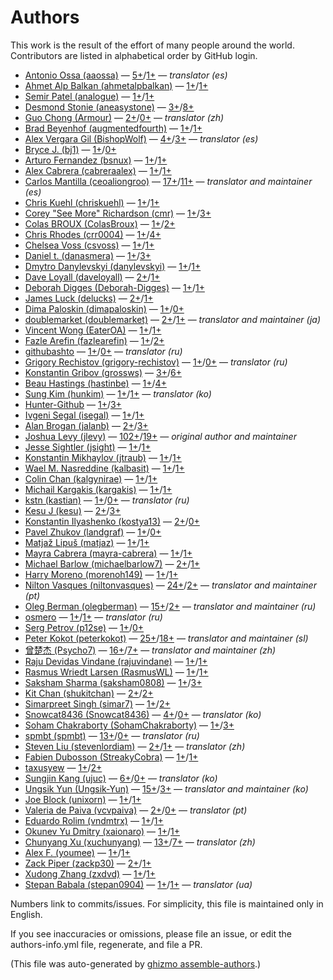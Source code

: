 # Authors

This work is the result of the effort of many people around the world.
Contributors are listed in alphabetical order by GitHub login.


* [Antonio Ossa (aaossa)](https://github.com/aaossa) — [5+](https://github.com/jlevy/the-art-of-command-line/commits?author=aaossa)/[1+](https://github.com/jlevy/the-art-of-command-line/issues?q=author%3Aaaossa) — _translator (es)_
* [Ahmet Alp Balkan (ahmetalpbalkan)](https://github.com/ahmetalpbalkan) — [1+](https://github.com/jlevy/the-art-of-command-line/commits?author=ahmetalpbalkan)/[1+](https://github.com/jlevy/the-art-of-command-line/issues?q=author%3Aahmetalpbalkan)
* [Semir Patel (analogue)](https://github.com/analogue) — [1+](https://github.com/jlevy/the-art-of-command-line/commits?author=analogue)/[1+](https://github.com/jlevy/the-art-of-command-line/issues?q=author%3Aanalogue)
* [Desmond Stonie (aneasystone)](https://github.com/aneasystone) — [3+](https://github.com/jlevy/the-art-of-command-line/commits?author=aneasystone)/[8+](https://github.com/jlevy/the-art-of-command-line/issues?q=author%3Aaneasystone)
* [Guo Chong (Armour)](https://github.com/Armour) — [2+](https://github.com/jlevy/the-art-of-command-line/commits?author=Armour)/[0+](https://github.com/jlevy/the-art-of-command-line/issues?q=author%3AArmour) — _translator (zh)_
* [Brad Beyenhof (augmentedfourth)](https://github.com/augmentedfourth) — [1+](https://github.com/jlevy/the-art-of-command-line/commits?author=augmentedfourth)/[1+](https://github.com/jlevy/the-art-of-command-line/issues?q=author%3Aaugmentedfourth)
* [Alex Vergara Gil (BishopWolf)](https://github.com/BishopWolf) — [4+](https://github.com/jlevy/the-art-of-command-line/commits?author=BishopWolf)/[3+](https://github.com/jlevy/the-art-of-command-line/issues?q=author%3ABishopWolf) — _translator (es)_
* [Bryce J. (bj1)](https://github.com/bj1) — [1+](https://github.com/jlevy/the-art-of-command-line/commits?author=bj1)/[0+](https://github.com/jlevy/the-art-of-command-line/issues?q=author%3Abj1)
* [Arturo Fernandez (bsnux)](https://github.com/bsnux) — [1+](https://github.com/jlevy/the-art-of-command-line/commits?author=bsnux)/[1+](https://github.com/jlevy/the-art-of-command-line/issues?q=author%3Absnux)
* [Alex Cabrera (cabreraalex)](https://github.com/cabreraalex) — [1+](https://github.com/jlevy/the-art-of-command-line/commits?author=cabreraalex)/[1+](https://github.com/jlevy/the-art-of-command-line/issues?q=author%3Acabreraalex)
* [Carlos Mantilla (ceoaliongroo)](https://github.com/ceoaliongroo) — [17+](https://github.com/jlevy/the-art-of-command-line/commits?author=ceoaliongroo)/[11+](https://github.com/jlevy/the-art-of-command-line/issues?q=author%3Aceoaliongroo) — _translator and maintainer (es)_
* [Chris Kuehl (chriskuehl)](https://github.com/chriskuehl) — [1+](https://github.com/jlevy/the-art-of-command-line/commits?author=chriskuehl)/[1+](https://github.com/jlevy/the-art-of-command-line/issues?q=author%3Achriskuehl)
* [Corey "See More" Richardson (cmr)](https://github.com/cmr) — [1+](https://github.com/jlevy/the-art-of-command-line/commits?author=cmr)/[3+](https://github.com/jlevy/the-art-of-command-line/issues?q=author%3Acmr)
* [Colas BROUX (ColasBroux)](https://github.com/ColasBroux) — [1+](https://github.com/jlevy/the-art-of-command-line/commits?author=ColasBroux)/[2+](https://github.com/jlevy/the-art-of-command-line/issues?q=author%3AColasBroux)
* [Chris Rhodes (crr0004)](https://github.com/crr0004) — [1+](https://github.com/jlevy/the-art-of-command-line/commits?author=crr0004)/[4+](https://github.com/jlevy/the-art-of-command-line/issues?q=author%3Acrr0004)
* [Chelsea Voss (csvoss)](https://github.com/csvoss) — [1+](https://github.com/jlevy/the-art-of-command-line/commits?author=csvoss)/[1+](https://github.com/jlevy/the-art-of-command-line/issues?q=author%3Acsvoss)
* [Daniel t. (danasmera)](https://github.com/danasmera) — [1+](https://github.com/jlevy/the-art-of-command-line/commits?author=danasmera)/[3+](https://github.com/jlevy/the-art-of-command-line/issues?q=author%3Adanasmera)
* [Dmytro Danylevskyi (danylevskyi)](https://github.com/danylevskyi) — [1+](https://github.com/jlevy/the-art-of-command-line/commits?author=danylevskyi)/[1+](https://github.com/jlevy/the-art-of-command-line/issues?q=author%3Adanylevskyi)
* [Dave Loyall (daveloyall)](https://github.com/daveloyall) — [2+](https://github.com/jlevy/the-art-of-command-line/commits?author=daveloyall)/[1+](https://github.com/jlevy/the-art-of-command-line/issues?q=author%3Adaveloyall)
* [Deborah Digges (Deborah-Digges)](https://github.com/Deborah-Digges) — [1+](https://github.com/jlevy/the-art-of-command-line/commits?author=Deborah-Digges)/[1+](https://github.com/jlevy/the-art-of-command-line/issues?q=author%3ADeborah-Digges)
* [James Luck (delucks)](https://github.com/delucks) — [2+](https://github.com/jlevy/the-art-of-command-line/commits?author=delucks)/[1+](https://github.com/jlevy/the-art-of-command-line/issues?q=author%3Adelucks)
* [Dima Paloskin (dimapaloskin)](https://github.com/dimapaloskin) — [1+](https://github.com/jlevy/the-art-of-command-line/commits?author=dimapaloskin)/[0+](https://github.com/jlevy/the-art-of-command-line/issues?q=author%3Adimapaloskin)
* [doublemarket (doublemarket)](https://github.com/doublemarket) — [2+](https://github.com/jlevy/the-art-of-command-line/commits?author=doublemarket)/[1+](https://github.com/jlevy/the-art-of-command-line/issues?q=author%3Adoublemarket) — _translator and maintainer (ja)_
* [Vincent Wong (EaterOA)](https://github.com/EaterOA) — [1+](https://github.com/jlevy/the-art-of-command-line/commits?author=EaterOA)/[1+](https://github.com/jlevy/the-art-of-command-line/issues?q=author%3AEaterOA)
* [Fazle Arefin (fazlearefin)](https://github.com/fazlearefin) — [1+](https://github.com/jlevy/the-art-of-command-line/commits?author=fazlearefin)/[2+](https://github.com/jlevy/the-art-of-command-line/issues?q=author%3Afazlearefin)
* [githubashto](https://github.com/githubashto) — [1+](https://github.com/jlevy/the-art-of-command-line/commits?author=githubashto)/[0+](https://github.com/jlevy/the-art-of-command-line/issues?q=author%3Agithubashto) — _translator (ru)_
* [Grigory Rechistov (grigory-rechistov)](https://github.com/grigory-rechistov) — [1+](https://github.com/jlevy/the-art-of-command-line/commits?author=grigory-rechistov)/[0+](https://github.com/jlevy/the-art-of-command-line/issues?q=author%3Agrigory-rechistov) — _translator (ru)_
* [Konstantin Gribov (grossws)](https://github.com/grossws) — [3+](https://github.com/jlevy/the-art-of-command-line/commits?author=grossws)/[6+](https://github.com/jlevy/the-art-of-command-line/issues?q=author%3Agrossws)
* [Beau Hastings (hastinbe)](https://github.com/hastinbe) — [1+](https://github.com/jlevy/the-art-of-command-line/commits?author=hastinbe)/[4+](https://github.com/jlevy/the-art-of-command-line/issues?q=author%3Ahastinbe)
* [Sung Kim (hunkim)](https://github.com/hunkim) — [1+](https://github.com/jlevy/the-art-of-command-line/commits?author=hunkim)/[1+](https://github.com/jlevy/the-art-of-command-line/issues?q=author%3Ahunkim) — _translator (ko)_
* [Hunter-Github](https://github.com/Hunter-Github) — [1+](https://github.com/jlevy/the-art-of-command-line/commits?author=Hunter-Github)/[3+](https://github.com/jlevy/the-art-of-command-line/issues?q=author%3AHunter-Github)
* [Ivgeni Segal (isegal)](https://github.com/isegal) — [1+](https://github.com/jlevy/the-art-of-command-line/commits?author=isegal)/[1+](https://github.com/jlevy/the-art-of-command-line/issues?q=author%3Aisegal)
* [Alan Brogan (jalanb)](https://github.com/jalanb) — [2+](https://github.com/jlevy/the-art-of-command-line/commits?author=jalanb)/[3+](https://github.com/jlevy/the-art-of-command-line/issues?q=author%3Ajalanb)
* [Joshua Levy (jlevy)](https://github.com/jlevy) — [102+](https://github.com/jlevy/the-art-of-command-line/commits?author=jlevy)/[19+](https://github.com/jlevy/the-art-of-command-line/issues?q=author%3Ajlevy) — _original author and maintainer_
* [Jesse Sightler (jsight)](https://github.com/jsight) — [1+](https://github.com/jlevy/the-art-of-command-line/commits?author=jsight)/[1+](https://github.com/jlevy/the-art-of-command-line/issues?q=author%3Ajsight)
* [Konstantin Mikhaylov (jtraub)](https://github.com/jtraub) — [1+](https://github.com/jlevy/the-art-of-command-line/commits?author=jtraub)/[1+](https://github.com/jlevy/the-art-of-command-line/issues?q=author%3Ajtraub)
* [Wael M. Nasreddine (kalbasit)](https://github.com/kalbasit) — [1+](https://github.com/jlevy/the-art-of-command-line/commits?author=kalbasit)/[1+](https://github.com/jlevy/the-art-of-command-line/issues?q=author%3Akalbasit)
* [Colin Chan (kalgynirae)](https://github.com/kalgynirae) — [1+](https://github.com/jlevy/the-art-of-command-line/commits?author=kalgynirae)/[1+](https://github.com/jlevy/the-art-of-command-line/issues?q=author%3Akalgynirae)
* [Michail Kargakis (kargakis)](https://github.com/kargakis) — [1+](https://github.com/jlevy/the-art-of-command-line/commits?author=kargakis)/[1+](https://github.com/jlevy/the-art-of-command-line/issues?q=author%3Akargakis)
* [kstn (kastian)](https://github.com/kastian) — [1+](https://github.com/jlevy/the-art-of-command-line/commits?author=kastian)/[0+](https://github.com/jlevy/the-art-of-command-line/issues?q=author%3Akastian) — _translator (ru)_
* [Kesu J (kesu)](https://github.com/kesu) — [2+](https://github.com/jlevy/the-art-of-command-line/commits?author=kesu)/[3+](https://github.com/jlevy/the-art-of-command-line/issues?q=author%3Akesu)
* [Konstantin Ilyashenko (kostya13)](https://github.com/kostya13) — [2+](https://github.com/jlevy/the-art-of-command-line/commits?author=kostya13)/[0+](https://github.com/jlevy/the-art-of-command-line/issues?q=author%3Akostya13)
* [Pavel Zhukov (landgraf)](https://github.com/landgraf) — [1+](https://github.com/jlevy/the-art-of-command-line/commits?author=landgraf)/[0+](https://github.com/jlevy/the-art-of-command-line/issues?q=author%3Alandgraf)
* [Matjaž Lipuš (matjaz)](https://github.com/matjaz) — [1+](https://github.com/jlevy/the-art-of-command-line/commits?author=matjaz)/[1+](https://github.com/jlevy/the-art-of-command-line/issues?q=author%3Amatjaz)
* [Mayra Cabrera (mayra-cabrera)](https://github.com/mayra-cabrera) — [1+](https://github.com/jlevy/the-art-of-command-line/commits?author=mayra-cabrera)/[1+](https://github.com/jlevy/the-art-of-command-line/issues?q=author%3Amayra-cabrera)
* [Michael Barlow (michaelbarlow7)](https://github.com/michaelbarlow7) — [2+](https://github.com/jlevy/the-art-of-command-line/commits?author=michaelbarlow7)/[1+](https://github.com/jlevy/the-art-of-command-line/issues?q=author%3Amichaelbarlow7)
* [Harry Moreno (morenoh149)](https://github.com/morenoh149) — [1+](https://github.com/jlevy/the-art-of-command-line/commits?author=morenoh149)/[1+](https://github.com/jlevy/the-art-of-command-line/issues?q=author%3Amorenoh149)
* [Nilton Vasques (niltonvasques)](https://github.com/niltonvasques) — [24+](https://github.com/jlevy/the-art-of-command-line/commits?author=niltonvasques)/[2+](https://github.com/jlevy/the-art-of-command-line/issues?q=author%3Aniltonvasques) — _translator and maintainer (pt)_
* [Oleg Berman (olegberman)](https://github.com/olegberman) — [15+](https://github.com/jlevy/the-art-of-command-line/commits?author=olegberman)/[2+](https://github.com/jlevy/the-art-of-command-line/issues?q=author%3Aolegberman) — _translator and maintainer (ru)_
* [osmero](https://github.com/osmero) — [1+](https://github.com/jlevy/the-art-of-command-line/commits?author=osmero)/[1+](https://github.com/jlevy/the-art-of-command-line/issues?q=author%3Aosmero) — _translator (ru)_
* [Serg Petrov (p12se)](https://github.com/p12se) — [1+](https://github.com/jlevy/the-art-of-command-line/commits?author=p12se)/[0+](https://github.com/jlevy/the-art-of-command-line/issues?q=author%3Ap12se)
* [Peter Kokot (peterkokot)](https://github.com/peterkokot) — [25+](https://github.com/jlevy/the-art-of-command-line/commits?author=peterkokot)/[18+](https://github.com/jlevy/the-art-of-command-line/issues?q=author%3Apeterkokot) — _translator and maintainer (sl)_
* [曾楚杰 (Psycho7)](https://github.com/Psycho7) — [16+](https://github.com/jlevy/the-art-of-command-line/commits?author=Psycho7)/[7+](https://github.com/jlevy/the-art-of-command-line/issues?q=author%3APsycho7) — _translator and maintainer (zh)_
* [Raju Devidas Vindane (rajuvindane)](https://github.com/rajuvindane) — [1+](https://github.com/jlevy/the-art-of-command-line/commits?author=rajuvindane)/[1+](https://github.com/jlevy/the-art-of-command-line/issues?q=author%3Arajuvindane)
* [Rasmus Wriedt Larsen (RasmusWL)](https://github.com/RasmusWL) — [1+](https://github.com/jlevy/the-art-of-command-line/commits?author=RasmusWL)/[1+](https://github.com/jlevy/the-art-of-command-line/issues?q=author%3ARasmusWL)
* [Saksham Sharma (saksham0808)](https://github.com/saksham0808) — [1+](https://github.com/jlevy/the-art-of-command-line/commits?author=saksham0808)/[3+](https://github.com/jlevy/the-art-of-command-line/issues?q=author%3Asaksham0808)
* [Kit Chan (shukitchan)](https://github.com/shukitchan) — [2+](https://github.com/jlevy/the-art-of-command-line/commits?author=shukitchan)/[2+](https://github.com/jlevy/the-art-of-command-line/issues?q=author%3Ashukitchan)
* [Simarpreet Singh (simar7)](https://github.com/simar7) — [1+](https://github.com/jlevy/the-art-of-command-line/commits?author=simar7)/[2+](https://github.com/jlevy/the-art-of-command-line/issues?q=author%3Asimar7)
* [Snowcat8436 (Snowcat8436)](https://github.com/Snowcat8436) — [4+](https://github.com/jlevy/the-art-of-command-line/commits?author=Snowcat8436)/[0+](https://github.com/jlevy/the-art-of-command-line/issues?q=author%3ASnowcat8436) — _translator (ko)_
* [Soham Chakraborty (SohamChakraborty)](https://github.com/SohamChakraborty) — [1+](https://github.com/jlevy/the-art-of-command-line/commits?author=SohamChakraborty)/[3+](https://github.com/jlevy/the-art-of-command-line/issues?q=author%3ASohamChakraborty)
* [spmbt (spmbt)](https://github.com/spmbt) — [13+](https://github.com/jlevy/the-art-of-command-line/commits?author=spmbt)/[0+](https://github.com/jlevy/the-art-of-command-line/issues?q=author%3Aspmbt) — _translator (ru)_
* [Steven Liu (stevenlordiam)](https://github.com/stevenlordiam) — [2+](https://github.com/jlevy/the-art-of-command-line/commits?author=stevenlordiam)/[1+](https://github.com/jlevy/the-art-of-command-line/issues?q=author%3Astevenlordiam) — _translator (zh)_
* [Fabien Dubosson (StreakyCobra)](https://github.com/StreakyCobra) — [1+](https://github.com/jlevy/the-art-of-command-line/commits?author=StreakyCobra)/[1+](https://github.com/jlevy/the-art-of-command-line/issues?q=author%3AStreakyCobra)
* [taxusyew](https://github.com/taxusyew) — [1+](https://github.com/jlevy/the-art-of-command-line/commits?author=taxusyew)/[2+](https://github.com/jlevy/the-art-of-command-line/issues?q=author%3Ataxusyew)
* [Sungjin Kang (ujuc)](https://github.com/ujuc) — [6+](https://github.com/jlevy/the-art-of-command-line/commits?author=ujuc)/[0+](https://github.com/jlevy/the-art-of-command-line/issues?q=author%3Aujuc) — _translator (ko)_
* [Ungsik Yun (Ungsik-Yun)](https://github.com/Ungsik-Yun) — [15+](https://github.com/jlevy/the-art-of-command-line/commits?author=Ungsik-Yun)/[3+](https://github.com/jlevy/the-art-of-command-line/issues?q=author%3AUngsik-Yun) — _translator and maintainer (ko)_
* [Joe Block (unixorn)](https://github.com/unixorn) — [1+](https://github.com/jlevy/the-art-of-command-line/commits?author=unixorn)/[1+](https://github.com/jlevy/the-art-of-command-line/issues?q=author%3Aunixorn)
* [Valeria de Paiva (vcvpaiva)](https://github.com/vcvpaiva) — [2+](https://github.com/jlevy/the-art-of-command-line/commits?author=vcvpaiva)/[0+](https://github.com/jlevy/the-art-of-command-line/issues?q=author%3Avcvpaiva) — _translator (pt)_
* [Eduardo Rolim (vndmtrx)](https://github.com/vndmtrx) — [1+](https://github.com/jlevy/the-art-of-command-line/commits?author=vndmtrx)/[1+](https://github.com/jlevy/the-art-of-command-line/issues?q=author%3Avndmtrx)
* [Okunev Yu Dmitry (xaionaro)](https://github.com/xaionaro) — [1+](https://github.com/jlevy/the-art-of-command-line/commits?author=xaionaro)/[1+](https://github.com/jlevy/the-art-of-command-line/issues?q=author%3Axaionaro)
* [Chunyang Xu (xuchunyang)](https://github.com/xuchunyang) — [13+](https://github.com/jlevy/the-art-of-command-line/commits?author=xuchunyang)/[7+](https://github.com/jlevy/the-art-of-command-line/issues?q=author%3Axuchunyang) — _translator (zh)_
* [Alex F. (youmee)](https://github.com/youmee) — [1+](https://github.com/jlevy/the-art-of-command-line/commits?author=youmee)/[1+](https://github.com/jlevy/the-art-of-command-line/issues?q=author%3Ayoumee)
* [Zack Piper (zackp30)](https://github.com/zackp30) — [2+](https://github.com/jlevy/the-art-of-command-line/commits?author=zackp30)/[1+](https://github.com/jlevy/the-art-of-command-line/issues?q=author%3Azackp30)
* [Xudong Zhang (zxdvd)](https://github.com/zxdvd) — [1+](https://github.com/jlevy/the-art-of-command-line/commits?author=zxdvd)/[1+](https://github.com/jlevy/the-art-of-command-line/issues?q=author%3Azxdvd)
* [Stepan Babala (stepan0904)](https://github.com/stepan0904) — [1+](https://github.com/jlevy/the-art-of-command-line/commits?author=stepan0904)/[1+](https://github.com/jlevy/the-art-of-command-line/issues?q=author%3Astepan0904) — _translator (ua)_

Numbers link to commits/issues.
For simplicity, this file is maintained only in English.

If you see inaccuracies or omissions, please file an issue, or edit the authors-info.yml file, regenerate, and file a PR.



(This file was auto-generated by [ghizmo assemble-authors](https://github.com/jlevy/ghizmo).)